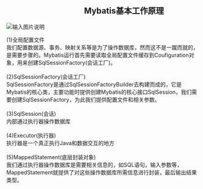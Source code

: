 ## &nbsp;&nbsp;&nbsp;&nbsp;&nbsp;&nbsp;&nbsp;&nbsp;&nbsp;&nbsp;&nbsp;&nbsp;&nbsp;&nbsp;&nbsp;&nbsp;&nbsp;&nbsp; &nbsp;&nbsp;&nbsp;&nbsp;&nbsp;&nbsp;&nbsp;&nbsp;&nbsp;&nbsp;&nbsp;&nbsp; &nbsp;&nbsp;&nbsp;&nbsp;&nbsp;&nbsp;&nbsp;&nbsp;&nbsp;Mybatis基本工作原理
![输入图片说明](https://images.gitee.com/uploads/images/2018/1018/111935_4f0820ba_1648495.png "6.png")

(1)全局配置文件<br>
我们配置数据源、事务、映射关系等是为了操作数据库，然而这不是一蹴而就的，是需要步骤的。Mybatis运行首先需要读取全局配置文件缓存到Coufiguration对象，用来创建SqlSessionFactory(会话工厂)。<br>
   <br>
(2)SqlSessionFactory(会话工厂)<br>
SqlSessionFactory是通过SqlSessionFactoryBuilder去构建而成的，它是Mybatis的核心类，主要功能时提供创建Mybatis的核心接口SqlSession，我们需要创建SqlSessionFactory，为此我们提供配置文件和相关参数。<br>
   <br>
(3)SqlSession(会话)<br>
内部通过执行器操作数据库<br>
   <br>
(4)Executor(执行器)<br>
执行器是一个真正执行Java和数据交互的地方<br>
   <br>
(5)MappedStatement(底层封装对象)<br>
我们通过执行器操作数据库是需要相关信息的，如SQL语句，输入参数等，MappedStatement就提供了对这些操作数据库所需信息进行封装，最后输出结果类型。<br>
